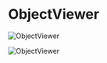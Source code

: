 ObjectViewer
============

![ObjectViewer](http://image.noelshack.com/fichiers/2013/47/1384870625-objectviewer.png "ObjectViewer")

![ObjectViewer](http://image.noelshack.com/fichiers/2013/47/1384870629-objctviewer-wireframe.png "ObjectViewer")
